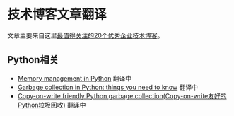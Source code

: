# 技术博客文章翻译

文章主要来自这里[最值得关注的20个优秀企业技术博客](http://www.infoq.com/cn/articles/20-outstanding-enterprise-technology-blog)。

## Python相关

- [Memory management in Python](https://rushter.com/blog/python-memory-managment/) 翻译中
- [Garbage collection in Python: things you need to know](https://rushter.com/blog/python-garbage-collector/) 翻译中
- [Copy-on-write friendly Python garbage collection(Copy-on-write友好的Python垃圾回收)](/python/Copy-on-write友好的Python垃圾回收.md) 翻译中
